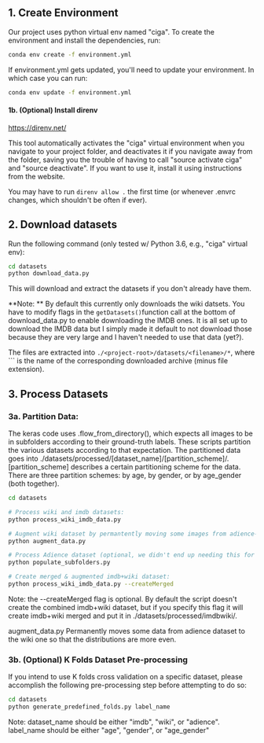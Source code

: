 ## 1. Create Environment 

Our project uses python virtual env named "ciga". To create the environment and install the dependencies, run: 

```bash
conda env create -f environment.yml
```

If environment.yml gets updated, you'll need to update your environment. In which case you can run: 

```bash
conda env update -f environment.yml
```

#### 1b. (Optional) Install direnv

https://direnv.net/

This tool automatically activates the "ciga" virtual environment when you navigate to your project folder, and deactivates it if you navigate away from the folder, saving you the trouble of having to call "source activate ciga" and "source deactivate". If you want to use it, install it using instructions from the website.

You may have to run `direnv allow .` the first time (or whenever .envrc changes, which shouldn't be often if ever). 

## 2. Download datasets
Run the following command (only tested w/ Python 3.6, e.g., "ciga" virtual env): 

```bash
cd datasets
python download_data.py
```

This will download and extract the datasets if you don't already have them. 

**Note: ** By default this currently only downloads the wiki datsets. You have to modify flags in the `getDatasets()`function call at the bottom of download_data.py to enable downloading the IMDB ones. It is all set up to download the IMDB data but I simply made it default to not download those because they are very large and I haven't needed to use that data (yet?). 

The files are extracted into `./<project-root>/datasets/<filename>/*`, where ``<filename>` is the name of the corresponding downloaded archive (minus file extension). 


## 3. Process Datasets

### 3a. Partition Data:

The keras code uses .flow_from_directory(), which expects all images to be in subfolders according to their ground-truth labels. These scripts partition the various datasets according to that expectation. The partitioned data goes into ./datasets/processed/[dataset\_name]/[partition\_scheme]/. [partition\_scheme] describes a certain partitioning scheme for the data. There are three partition schemes: by age, by gender, or by age_gender (both together).

```bash
cd datasets

# Process wiki and imdb datasets: 
python process_wiki_imdb_data.py 

# Augment wiki dataset by permantently moving some images from adience->wiki: 
python augment_data.py

# Process Adience dataset (optional, we didn't end up needing this for the 194 final proj, we used step 3b instead): 
python populate_subfolders.py

# Create merged & augmented imdb+wiki dataset: 
python process_wiki_imdb_data.py --createMerged
```

Note: the --createMerged flag is optional. By default the script doesn't create the combined imdb+wiki dataset, but if you specify this flag it will create imdb+wiki merged and put it in ./datasets/processed/imdbwiki/. 

augment_data.py Permanently moves some data from adience dataset to the wiki one so that the distributions are more even. 



### 3b. (Optional) K Folds Dataset Pre-processing

If you intend to use K folds cross validation on a specific dataset, please accomplish the following pre-processing step before attempting to do so:

```bash
cd datasets
python generate_predefined_folds.py label_name
```

Note: dataset_name should be either "imdb", "wiki", or "adience".
      label_name should be either "age", "gender", or "age_gender"
